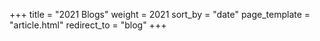 +++
  title = "2021 Blogs"
  weight = 2021
  sort_by = "date"
  page_template = "article.html"
  redirect_to = "blog"
+++
